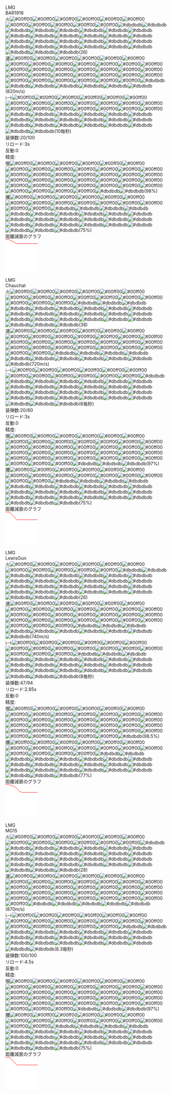   
LMG  
BAR1918  
火![#00ff00](http://placehold.jp/00ff00/00ff00/10x10.png)![#00ff00](http://placehold.jp/00ff00/00ff00/10x10.png)![#00ff00](http://placehold.jp/00ff00/00ff00/10x10.png)![#00ff00](http://placehold.jp/00ff00/00ff00/10x10.png)![#00ff00](http://placehold.jp/00ff00/00ff00/10x10.png)![#00ff00](http://placehold.jp/00ff00/00ff00/10x10.png)![#00ff00](http://placehold.jp/00ff00/00ff00/10x10.png)![#00ff00](http://placehold.jp/00ff00/00ff00/10x10.png)![#00ff00](http://placehold.jp/00ff00/00ff00/10x10.png)![#00ff00](http://placehold.jp/00ff00/00ff00/10x10.png)![#00ff00](http://placehold.jp/00ff00/00ff00/10x10.png)![#dbdbdb](http://placehold.jp/000000/0000000/10x10.png)![#dbdbdb](http://placehold.jp/000000/0000000/10x10.png)![#dbdbdb](http://placehold.jp/000000/0000000/10x10.png)![#dbdbdb](http://placehold.jp/000000/0000000/10x10.png)![#dbdbdb](http://placehold.jp/000000/0000000/10x10.png)![#dbdbdb](http://placehold.jp/000000/0000000/10x10.png)![#dbdbdb](http://placehold.jp/000000/0000000/10x10.png)![#dbdbdb](http://placehold.jp/000000/0000000/10x10.png)![#dbdbdb](http://placehold.jp/000000/0000000/10x10.png)![#dbdbdb](http://placehold.jp/000000/0000000/10x10.png)![#dbdbdb](http://placehold.jp/000000/0000000/10x10.png)![#dbdbdb](http://placehold.jp/000000/0000000/10x10.png)![#dbdbdb](http://placehold.jp/000000/0000000/10x10.png)![#dbdbdb](http://placehold.jp/000000/0000000/10x10.png)![#dbdbdb](http://placehold.jp/000000/0000000/10x10.png)![#dbdbdb](http://placehold.jp/000000/0000000/10x10.png)![#dbdbdb](http://placehold.jp/000000/0000000/10x10.png)![#dbdbdb](http://placehold.jp/000000/0000000/10x10.png)![#dbdbdb](http://placehold.jp/000000/0000000/10x10.png)![#dbdbdb](http://placehold.jp/000000/0000000/10x10.png)![#dbdbdb](http://placehold.jp/000000/0000000/10x10.png)![#dbdbdb](http://placehold.jp/000000/0000000/10x10.png)![#dbdbdb](http://placehold.jp/000000/0000000/10x10.png)![#dbdbdb](http://placehold.jp/000000/0000000/10x10.png)![#dbdbdb](http://placehold.jp/000000/0000000/10x10.png)![#dbdbdb](http://placehold.jp/000000/0000000/10x10.png)![#dbdbdb](http://placehold.jp/000000/0000000/10x10.png)![#dbdbdb](http://placehold.jp/000000/0000000/10x10.png)![#dbdbdb](http://placehold.jp/000000/0000000/10x10.png)(26)  
速![#00ff00](http://placehold.jp/00ff00/00ff00/10x10.png)![#00ff00](http://placehold.jp/00ff00/00ff00/10x10.png)![#00ff00](http://placehold.jp/00ff00/00ff00/10x10.png)![#00ff00](http://placehold.jp/00ff00/00ff00/10x10.png)![#00ff00](http://placehold.jp/00ff00/00ff00/10x10.png)![#00ff00](http://placehold.jp/00ff00/00ff00/10x10.png)![#00ff00](http://placehold.jp/00ff00/00ff00/10x10.png)![#00ff00](http://placehold.jp/00ff00/00ff00/10x10.png)![#00ff00](http://placehold.jp/00ff00/00ff00/10x10.png)![#00ff00](http://placehold.jp/00ff00/00ff00/10x10.png)![#00ff00](http://placehold.jp/00ff00/00ff00/10x10.png)![#00ff00](http://placehold.jp/00ff00/00ff00/10x10.png)![#00ff00](http://placehold.jp/00ff00/00ff00/10x10.png)![#00ff00](http://placehold.jp/00ff00/00ff00/10x10.png)![#00ff00](http://placehold.jp/00ff00/00ff00/10x10.png)![#00ff00](http://placehold.jp/00ff00/00ff00/10x10.png)![#00ff00](http://placehold.jp/00ff00/00ff00/10x10.png)![#00ff00](http://placehold.jp/00ff00/00ff00/10x10.png)![#00ff00](http://placehold.jp/00ff00/00ff00/10x10.png)![#00ff00](http://placehold.jp/00ff00/00ff00/10x10.png)![#00ff00](http://placehold.jp/00ff00/00ff00/10x10.png)![#00ff00](http://placehold.jp/00ff00/00ff00/10x10.png)![#00ff00](http://placehold.jp/00ff00/00ff00/10x10.png)![#00ff00](http://placehold.jp/00ff00/00ff00/10x10.png)![#00ff00](http://placehold.jp/00ff00/00ff00/10x10.png)![#00ff00](http://placehold.jp/00ff00/00ff00/10x10.png)![#00ff00](http://placehold.jp/00ff00/00ff00/10x10.png)![#00ff00](http://placehold.jp/00ff00/00ff00/10x10.png)![#00ff00](http://placehold.jp/00ff00/00ff00/10x10.png)![#00ff00](http://placehold.jp/00ff00/00ff00/10x10.png)![#00ff00](http://placehold.jp/00ff00/00ff00/10x10.png)![#00ff00](http://placehold.jp/00ff00/00ff00/10x10.png)![#00ff00](http://placehold.jp/00ff00/00ff00/10x10.png)![#dbdbdb](http://placehold.jp/000000/0000000/10x10.png)![#dbdbdb](http://placehold.jp/000000/0000000/10x10.png)![#dbdbdb](http://placehold.jp/000000/0000000/10x10.png)![#dbdbdb](http://placehold.jp/000000/0000000/10x10.png)![#dbdbdb](http://placehold.jp/000000/0000000/10x10.png)![#dbdbdb](http://placehold.jp/000000/0000000/10x10.png)![#dbdbdb](http://placehold.jp/000000/0000000/10x10.png)(820m/s)  
ﾚｰﾄ![#00ff00](http://placehold.jp/00ff00/00ff00/10x10.png)![#00ff00](http://placehold.jp/00ff00/00ff00/10x10.png)![#00ff00](http://placehold.jp/00ff00/00ff00/10x10.png)![#00ff00](http://placehold.jp/00ff00/00ff00/10x10.png)![#00ff00](http://placehold.jp/00ff00/00ff00/10x10.png)![#00ff00](http://placehold.jp/00ff00/00ff00/10x10.png)![#00ff00](http://placehold.jp/00ff00/00ff00/10x10.png)![#00ff00](http://placehold.jp/00ff00/00ff00/10x10.png)![#00ff00](http://placehold.jp/00ff00/00ff00/10x10.png)![#00ff00](http://placehold.jp/00ff00/00ff00/10x10.png)![#00ff00](http://placehold.jp/00ff00/00ff00/10x10.png)![#00ff00](http://placehold.jp/00ff00/00ff00/10x10.png)![#00ff00](http://placehold.jp/00ff00/00ff00/10x10.png)![#00ff00](http://placehold.jp/00ff00/00ff00/10x10.png)![#00ff00](http://placehold.jp/00ff00/00ff00/10x10.png)![#00ff00](http://placehold.jp/00ff00/00ff00/10x10.png)![#00ff00](http://placehold.jp/00ff00/00ff00/10x10.png)![#00ff00](http://placehold.jp/00ff00/00ff00/10x10.png)![#00ff00](http://placehold.jp/00ff00/00ff00/10x10.png)![#00ff00](http://placehold.jp/00ff00/00ff00/10x10.png)![#dbdbdb](http://placehold.jp/000000/0000000/10x10.png)![#dbdbdb](http://placehold.jp/000000/0000000/10x10.png)![#dbdbdb](http://placehold.jp/000000/0000000/10x10.png)![#dbdbdb](http://placehold.jp/000000/0000000/10x10.png)![#dbdbdb](http://placehold.jp/000000/0000000/10x10.png)![#dbdbdb](http://placehold.jp/000000/0000000/10x10.png)![#dbdbdb](http://placehold.jp/000000/0000000/10x10.png)![#dbdbdb](http://placehold.jp/000000/0000000/10x10.png)![#dbdbdb](http://placehold.jp/000000/0000000/10x10.png)![#dbdbdb](http://placehold.jp/000000/0000000/10x10.png)![#dbdbdb](http://placehold.jp/000000/0000000/10x10.png)![#dbdbdb](http://placehold.jp/000000/0000000/10x10.png)![#dbdbdb](http://placehold.jp/000000/0000000/10x10.png)![#dbdbdb](http://placehold.jp/000000/0000000/10x10.png)![#dbdbdb](http://placehold.jp/000000/0000000/10x10.png)![#dbdbdb](http://placehold.jp/000000/0000000/10x10.png)![#dbdbdb](http://placehold.jp/000000/0000000/10x10.png)![#dbdbdb](http://placehold.jp/000000/0000000/10x10.png)![#dbdbdb](http://placehold.jp/000000/0000000/10x10.png)![#dbdbdb](http://placehold.jp/000000/0000000/10x10.png)(10毎秒)  
装弾数:20/100  
リロード:3s  
反動:0  
精度:  
覗![#00ff00](http://placehold.jp/00ff00/00ff00/10x10.png)![#00ff00](http://placehold.jp/00ff00/00ff00/10x10.png)![#00ff00](http://placehold.jp/00ff00/00ff00/10x10.png)![#00ff00](http://placehold.jp/00ff00/00ff00/10x10.png)![#00ff00](http://placehold.jp/00ff00/00ff00/10x10.png)![#00ff00](http://placehold.jp/00ff00/00ff00/10x10.png)![#00ff00](http://placehold.jp/00ff00/00ff00/10x10.png)![#00ff00](http://placehold.jp/00ff00/00ff00/10x10.png)![#00ff00](http://placehold.jp/00ff00/00ff00/10x10.png)![#00ff00](http://placehold.jp/00ff00/00ff00/10x10.png)![#00ff00](http://placehold.jp/00ff00/00ff00/10x10.png)![#00ff00](http://placehold.jp/00ff00/00ff00/10x10.png)![#00ff00](http://placehold.jp/00ff00/00ff00/10x10.png)![#00ff00](http://placehold.jp/00ff00/00ff00/10x10.png)![#00ff00](http://placehold.jp/00ff00/00ff00/10x10.png)![#00ff00](http://placehold.jp/00ff00/00ff00/10x10.png)![#00ff00](http://placehold.jp/00ff00/00ff00/10x10.png)![#00ff00](http://placehold.jp/00ff00/00ff00/10x10.png)![#00ff00](http://placehold.jp/00ff00/00ff00/10x10.png)![#00ff00](http://placehold.jp/00ff00/00ff00/10x10.png)![#00ff00](http://placehold.jp/00ff00/00ff00/10x10.png)![#00ff00](http://placehold.jp/00ff00/00ff00/10x10.png)![#00ff00](http://placehold.jp/00ff00/00ff00/10x10.png)![#00ff00](http://placehold.jp/00ff00/00ff00/10x10.png)![#00ff00](http://placehold.jp/00ff00/00ff00/10x10.png)![#00ff00](http://placehold.jp/00ff00/00ff00/10x10.png)![#00ff00](http://placehold.jp/00ff00/00ff00/10x10.png)![#00ff00](http://placehold.jp/00ff00/00ff00/10x10.png)![#00ff00](http://placehold.jp/00ff00/00ff00/10x10.png)![#00ff00](http://placehold.jp/00ff00/00ff00/10x10.png)![#00ff00](http://placehold.jp/00ff00/00ff00/10x10.png)![#00ff00](http://placehold.jp/00ff00/00ff00/10x10.png)![#00ff00](http://placehold.jp/00ff00/00ff00/10x10.png)![#00ff00](http://placehold.jp/00ff00/00ff00/10x10.png)![#00ff00](http://placehold.jp/00ff00/00ff00/10x10.png)![#00ff00](http://placehold.jp/00ff00/00ff00/10x10.png)![#00ff00](http://placehold.jp/00ff00/00ff00/10x10.png)![#00ff00](http://placehold.jp/00ff00/00ff00/10x10.png)![#dbdbdb](http://placehold.jp/000000/0000000/10x10.png)![#dbdbdb](http://placehold.jp/000000/0000000/10x10.png)(98%)  
腰![#00ff00](http://placehold.jp/00ff00/00ff00/10x10.png)![#00ff00](http://placehold.jp/00ff00/00ff00/10x10.png)![#00ff00](http://placehold.jp/00ff00/00ff00/10x10.png)![#00ff00](http://placehold.jp/00ff00/00ff00/10x10.png)![#00ff00](http://placehold.jp/00ff00/00ff00/10x10.png)![#00ff00](http://placehold.jp/00ff00/00ff00/10x10.png)![#00ff00](http://placehold.jp/00ff00/00ff00/10x10.png)![#00ff00](http://placehold.jp/00ff00/00ff00/10x10.png)![#00ff00](http://placehold.jp/00ff00/00ff00/10x10.png)![#00ff00](http://placehold.jp/00ff00/00ff00/10x10.png)![#00ff00](http://placehold.jp/00ff00/00ff00/10x10.png)![#00ff00](http://placehold.jp/00ff00/00ff00/10x10.png)![#00ff00](http://placehold.jp/00ff00/00ff00/10x10.png)![#00ff00](http://placehold.jp/00ff00/00ff00/10x10.png)![#00ff00](http://placehold.jp/00ff00/00ff00/10x10.png)![#dbdbdb](http://placehold.jp/000000/0000000/10x10.png)![#dbdbdb](http://placehold.jp/000000/0000000/10x10.png)![#dbdbdb](http://placehold.jp/000000/0000000/10x10.png)![#dbdbdb](http://placehold.jp/000000/0000000/10x10.png)![#dbdbdb](http://placehold.jp/000000/0000000/10x10.png)![#dbdbdb](http://placehold.jp/000000/0000000/10x10.png)![#dbdbdb](http://placehold.jp/000000/0000000/10x10.png)![#dbdbdb](http://placehold.jp/000000/0000000/10x10.png)![#dbdbdb](http://placehold.jp/000000/0000000/10x10.png)![#dbdbdb](http://placehold.jp/000000/0000000/10x10.png)![#dbdbdb](http://placehold.jp/000000/0000000/10x10.png)![#dbdbdb](http://placehold.jp/000000/0000000/10x10.png)![#dbdbdb](http://placehold.jp/000000/0000000/10x10.png)![#dbdbdb](http://placehold.jp/000000/0000000/10x10.png)![#dbdbdb](http://placehold.jp/000000/0000000/10x10.png)![#dbdbdb](http://placehold.jp/000000/0000000/10x10.png)![#dbdbdb](http://placehold.jp/000000/0000000/10x10.png)![#dbdbdb](http://placehold.jp/000000/0000000/10x10.png)![#dbdbdb](http://placehold.jp/000000/0000000/10x10.png)![#dbdbdb](http://placehold.jp/000000/0000000/10x10.png)![#dbdbdb](http://placehold.jp/000000/0000000/10x10.png)![#dbdbdb](http://placehold.jp/000000/0000000/10x10.png)![#dbdbdb](http://placehold.jp/000000/0000000/10x10.png)![#dbdbdb](http://placehold.jp/000000/0000000/10x10.png)![#dbdbdb](http://placehold.jp/000000/0000000/10x10.png)(75%)  
距離減衰のグラフ  
![BAR1918](https://raw.githubusercontent.com/MineDeepRock/MineDeepRock.github.io/master/data/BAR1918.png)
  
LMG  
Chauchat  
火![#00ff00](http://placehold.jp/00ff00/00ff00/10x10.png)![#00ff00](http://placehold.jp/00ff00/00ff00/10x10.png)![#00ff00](http://placehold.jp/00ff00/00ff00/10x10.png)![#00ff00](http://placehold.jp/00ff00/00ff00/10x10.png)![#00ff00](http://placehold.jp/00ff00/00ff00/10x10.png)![#00ff00](http://placehold.jp/00ff00/00ff00/10x10.png)![#00ff00](http://placehold.jp/00ff00/00ff00/10x10.png)![#00ff00](http://placehold.jp/00ff00/00ff00/10x10.png)![#00ff00](http://placehold.jp/00ff00/00ff00/10x10.png)![#00ff00](http://placehold.jp/00ff00/00ff00/10x10.png)![#00ff00](http://placehold.jp/00ff00/00ff00/10x10.png)![#00ff00](http://placehold.jp/00ff00/00ff00/10x10.png)![#00ff00](http://placehold.jp/00ff00/00ff00/10x10.png)![#00ff00](http://placehold.jp/00ff00/00ff00/10x10.png)![#00ff00](http://placehold.jp/00ff00/00ff00/10x10.png)![#00ff00](http://placehold.jp/00ff00/00ff00/10x10.png)![#dbdbdb](http://placehold.jp/000000/0000000/10x10.png)![#dbdbdb](http://placehold.jp/000000/0000000/10x10.png)![#dbdbdb](http://placehold.jp/000000/0000000/10x10.png)![#dbdbdb](http://placehold.jp/000000/0000000/10x10.png)![#dbdbdb](http://placehold.jp/000000/0000000/10x10.png)![#dbdbdb](http://placehold.jp/000000/0000000/10x10.png)![#dbdbdb](http://placehold.jp/000000/0000000/10x10.png)![#dbdbdb](http://placehold.jp/000000/0000000/10x10.png)![#dbdbdb](http://placehold.jp/000000/0000000/10x10.png)![#dbdbdb](http://placehold.jp/000000/0000000/10x10.png)![#dbdbdb](http://placehold.jp/000000/0000000/10x10.png)![#dbdbdb](http://placehold.jp/000000/0000000/10x10.png)![#dbdbdb](http://placehold.jp/000000/0000000/10x10.png)![#dbdbdb](http://placehold.jp/000000/0000000/10x10.png)![#dbdbdb](http://placehold.jp/000000/0000000/10x10.png)![#dbdbdb](http://placehold.jp/000000/0000000/10x10.png)![#dbdbdb](http://placehold.jp/000000/0000000/10x10.png)![#dbdbdb](http://placehold.jp/000000/0000000/10x10.png)![#dbdbdb](http://placehold.jp/000000/0000000/10x10.png)![#dbdbdb](http://placehold.jp/000000/0000000/10x10.png)![#dbdbdb](http://placehold.jp/000000/0000000/10x10.png)![#dbdbdb](http://placehold.jp/000000/0000000/10x10.png)![#dbdbdb](http://placehold.jp/000000/0000000/10x10.png)![#dbdbdb](http://placehold.jp/000000/0000000/10x10.png)(38)  
速![#00ff00](http://placehold.jp/00ff00/00ff00/10x10.png)![#00ff00](http://placehold.jp/00ff00/00ff00/10x10.png)![#00ff00](http://placehold.jp/00ff00/00ff00/10x10.png)![#00ff00](http://placehold.jp/00ff00/00ff00/10x10.png)![#00ff00](http://placehold.jp/00ff00/00ff00/10x10.png)![#00ff00](http://placehold.jp/00ff00/00ff00/10x10.png)![#00ff00](http://placehold.jp/00ff00/00ff00/10x10.png)![#00ff00](http://placehold.jp/00ff00/00ff00/10x10.png)![#00ff00](http://placehold.jp/00ff00/00ff00/10x10.png)![#00ff00](http://placehold.jp/00ff00/00ff00/10x10.png)![#00ff00](http://placehold.jp/00ff00/00ff00/10x10.png)![#00ff00](http://placehold.jp/00ff00/00ff00/10x10.png)![#00ff00](http://placehold.jp/00ff00/00ff00/10x10.png)![#00ff00](http://placehold.jp/00ff00/00ff00/10x10.png)![#00ff00](http://placehold.jp/00ff00/00ff00/10x10.png)![#00ff00](http://placehold.jp/00ff00/00ff00/10x10.png)![#00ff00](http://placehold.jp/00ff00/00ff00/10x10.png)![#00ff00](http://placehold.jp/00ff00/00ff00/10x10.png)![#00ff00](http://placehold.jp/00ff00/00ff00/10x10.png)![#00ff00](http://placehold.jp/00ff00/00ff00/10x10.png)![#00ff00](http://placehold.jp/00ff00/00ff00/10x10.png)![#00ff00](http://placehold.jp/00ff00/00ff00/10x10.png)![#00ff00](http://placehold.jp/00ff00/00ff00/10x10.png)![#00ff00](http://placehold.jp/00ff00/00ff00/10x10.png)![#00ff00](http://placehold.jp/00ff00/00ff00/10x10.png)![#00ff00](http://placehold.jp/00ff00/00ff00/10x10.png)![#00ff00](http://placehold.jp/00ff00/00ff00/10x10.png)![#00ff00](http://placehold.jp/00ff00/00ff00/10x10.png)![#00ff00](http://placehold.jp/00ff00/00ff00/10x10.png)![#dbdbdb](http://placehold.jp/000000/0000000/10x10.png)![#dbdbdb](http://placehold.jp/000000/0000000/10x10.png)![#dbdbdb](http://placehold.jp/000000/0000000/10x10.png)![#dbdbdb](http://placehold.jp/000000/0000000/10x10.png)![#dbdbdb](http://placehold.jp/000000/0000000/10x10.png)![#dbdbdb](http://placehold.jp/000000/0000000/10x10.png)![#dbdbdb](http://placehold.jp/000000/0000000/10x10.png)![#dbdbdb](http://placehold.jp/000000/0000000/10x10.png)![#dbdbdb](http://placehold.jp/000000/0000000/10x10.png)![#dbdbdb](http://placehold.jp/000000/0000000/10x10.png)![#dbdbdb](http://placehold.jp/000000/0000000/10x10.png)(720m/s)  
ﾚｰﾄ![#00ff00](http://placehold.jp/00ff00/00ff00/10x10.png)![#00ff00](http://placehold.jp/00ff00/00ff00/10x10.png)![#00ff00](http://placehold.jp/00ff00/00ff00/10x10.png)![#00ff00](http://placehold.jp/00ff00/00ff00/10x10.png)![#00ff00](http://placehold.jp/00ff00/00ff00/10x10.png)![#00ff00](http://placehold.jp/00ff00/00ff00/10x10.png)![#00ff00](http://placehold.jp/00ff00/00ff00/10x10.png)![#00ff00](http://placehold.jp/00ff00/00ff00/10x10.png)![#00ff00](http://placehold.jp/00ff00/00ff00/10x10.png)![#00ff00](http://placehold.jp/00ff00/00ff00/10x10.png)![#00ff00](http://placehold.jp/00ff00/00ff00/10x10.png)![#00ff00](http://placehold.jp/00ff00/00ff00/10x10.png)![#dbdbdb](http://placehold.jp/000000/0000000/10x10.png)![#dbdbdb](http://placehold.jp/000000/0000000/10x10.png)![#dbdbdb](http://placehold.jp/000000/0000000/10x10.png)![#dbdbdb](http://placehold.jp/000000/0000000/10x10.png)![#dbdbdb](http://placehold.jp/000000/0000000/10x10.png)![#dbdbdb](http://placehold.jp/000000/0000000/10x10.png)![#dbdbdb](http://placehold.jp/000000/0000000/10x10.png)![#dbdbdb](http://placehold.jp/000000/0000000/10x10.png)![#dbdbdb](http://placehold.jp/000000/0000000/10x10.png)![#dbdbdb](http://placehold.jp/000000/0000000/10x10.png)![#dbdbdb](http://placehold.jp/000000/0000000/10x10.png)![#dbdbdb](http://placehold.jp/000000/0000000/10x10.png)![#dbdbdb](http://placehold.jp/000000/0000000/10x10.png)![#dbdbdb](http://placehold.jp/000000/0000000/10x10.png)![#dbdbdb](http://placehold.jp/000000/0000000/10x10.png)![#dbdbdb](http://placehold.jp/000000/0000000/10x10.png)![#dbdbdb](http://placehold.jp/000000/0000000/10x10.png)![#dbdbdb](http://placehold.jp/000000/0000000/10x10.png)![#dbdbdb](http://placehold.jp/000000/0000000/10x10.png)![#dbdbdb](http://placehold.jp/000000/0000000/10x10.png)![#dbdbdb](http://placehold.jp/000000/0000000/10x10.png)![#dbdbdb](http://placehold.jp/000000/0000000/10x10.png)![#dbdbdb](http://placehold.jp/000000/0000000/10x10.png)![#dbdbdb](http://placehold.jp/000000/0000000/10x10.png)![#dbdbdb](http://placehold.jp/000000/0000000/10x10.png)![#dbdbdb](http://placehold.jp/000000/0000000/10x10.png)![#dbdbdb](http://placehold.jp/000000/0000000/10x10.png)![#dbdbdb](http://placehold.jp/000000/0000000/10x10.png)(6毎秒)  
装弾数:20/80  
リロード:3s  
反動:0  
精度:  
覗![#00ff00](http://placehold.jp/00ff00/00ff00/10x10.png)![#00ff00](http://placehold.jp/00ff00/00ff00/10x10.png)![#00ff00](http://placehold.jp/00ff00/00ff00/10x10.png)![#00ff00](http://placehold.jp/00ff00/00ff00/10x10.png)![#00ff00](http://placehold.jp/00ff00/00ff00/10x10.png)![#00ff00](http://placehold.jp/00ff00/00ff00/10x10.png)![#00ff00](http://placehold.jp/00ff00/00ff00/10x10.png)![#00ff00](http://placehold.jp/00ff00/00ff00/10x10.png)![#00ff00](http://placehold.jp/00ff00/00ff00/10x10.png)![#00ff00](http://placehold.jp/00ff00/00ff00/10x10.png)![#00ff00](http://placehold.jp/00ff00/00ff00/10x10.png)![#00ff00](http://placehold.jp/00ff00/00ff00/10x10.png)![#00ff00](http://placehold.jp/00ff00/00ff00/10x10.png)![#00ff00](http://placehold.jp/00ff00/00ff00/10x10.png)![#00ff00](http://placehold.jp/00ff00/00ff00/10x10.png)![#00ff00](http://placehold.jp/00ff00/00ff00/10x10.png)![#00ff00](http://placehold.jp/00ff00/00ff00/10x10.png)![#00ff00](http://placehold.jp/00ff00/00ff00/10x10.png)![#00ff00](http://placehold.jp/00ff00/00ff00/10x10.png)![#00ff00](http://placehold.jp/00ff00/00ff00/10x10.png)![#00ff00](http://placehold.jp/00ff00/00ff00/10x10.png)![#00ff00](http://placehold.jp/00ff00/00ff00/10x10.png)![#00ff00](http://placehold.jp/00ff00/00ff00/10x10.png)![#00ff00](http://placehold.jp/00ff00/00ff00/10x10.png)![#00ff00](http://placehold.jp/00ff00/00ff00/10x10.png)![#00ff00](http://placehold.jp/00ff00/00ff00/10x10.png)![#00ff00](http://placehold.jp/00ff00/00ff00/10x10.png)![#00ff00](http://placehold.jp/00ff00/00ff00/10x10.png)![#00ff00](http://placehold.jp/00ff00/00ff00/10x10.png)![#00ff00](http://placehold.jp/00ff00/00ff00/10x10.png)![#00ff00](http://placehold.jp/00ff00/00ff00/10x10.png)![#00ff00](http://placehold.jp/00ff00/00ff00/10x10.png)![#00ff00](http://placehold.jp/00ff00/00ff00/10x10.png)![#00ff00](http://placehold.jp/00ff00/00ff00/10x10.png)![#00ff00](http://placehold.jp/00ff00/00ff00/10x10.png)![#00ff00](http://placehold.jp/00ff00/00ff00/10x10.png)![#00ff00](http://placehold.jp/00ff00/00ff00/10x10.png)![#dbdbdb](http://placehold.jp/000000/0000000/10x10.png)![#dbdbdb](http://placehold.jp/000000/0000000/10x10.png)![#dbdbdb](http://placehold.jp/000000/0000000/10x10.png)(97%)  
腰![#00ff00](http://placehold.jp/00ff00/00ff00/10x10.png)![#00ff00](http://placehold.jp/00ff00/00ff00/10x10.png)![#00ff00](http://placehold.jp/00ff00/00ff00/10x10.png)![#00ff00](http://placehold.jp/00ff00/00ff00/10x10.png)![#00ff00](http://placehold.jp/00ff00/00ff00/10x10.png)![#00ff00](http://placehold.jp/00ff00/00ff00/10x10.png)![#00ff00](http://placehold.jp/00ff00/00ff00/10x10.png)![#00ff00](http://placehold.jp/00ff00/00ff00/10x10.png)![#00ff00](http://placehold.jp/00ff00/00ff00/10x10.png)![#00ff00](http://placehold.jp/00ff00/00ff00/10x10.png)![#00ff00](http://placehold.jp/00ff00/00ff00/10x10.png)![#00ff00](http://placehold.jp/00ff00/00ff00/10x10.png)![#00ff00](http://placehold.jp/00ff00/00ff00/10x10.png)![#00ff00](http://placehold.jp/00ff00/00ff00/10x10.png)![#00ff00](http://placehold.jp/00ff00/00ff00/10x10.png)![#dbdbdb](http://placehold.jp/000000/0000000/10x10.png)![#dbdbdb](http://placehold.jp/000000/0000000/10x10.png)![#dbdbdb](http://placehold.jp/000000/0000000/10x10.png)![#dbdbdb](http://placehold.jp/000000/0000000/10x10.png)![#dbdbdb](http://placehold.jp/000000/0000000/10x10.png)![#dbdbdb](http://placehold.jp/000000/0000000/10x10.png)![#dbdbdb](http://placehold.jp/000000/0000000/10x10.png)![#dbdbdb](http://placehold.jp/000000/0000000/10x10.png)![#dbdbdb](http://placehold.jp/000000/0000000/10x10.png)![#dbdbdb](http://placehold.jp/000000/0000000/10x10.png)![#dbdbdb](http://placehold.jp/000000/0000000/10x10.png)![#dbdbdb](http://placehold.jp/000000/0000000/10x10.png)![#dbdbdb](http://placehold.jp/000000/0000000/10x10.png)![#dbdbdb](http://placehold.jp/000000/0000000/10x10.png)![#dbdbdb](http://placehold.jp/000000/0000000/10x10.png)![#dbdbdb](http://placehold.jp/000000/0000000/10x10.png)![#dbdbdb](http://placehold.jp/000000/0000000/10x10.png)![#dbdbdb](http://placehold.jp/000000/0000000/10x10.png)![#dbdbdb](http://placehold.jp/000000/0000000/10x10.png)![#dbdbdb](http://placehold.jp/000000/0000000/10x10.png)![#dbdbdb](http://placehold.jp/000000/0000000/10x10.png)![#dbdbdb](http://placehold.jp/000000/0000000/10x10.png)![#dbdbdb](http://placehold.jp/000000/0000000/10x10.png)![#dbdbdb](http://placehold.jp/000000/0000000/10x10.png)![#dbdbdb](http://placehold.jp/000000/0000000/10x10.png)(75%)  
距離減衰のグラフ  
![Chauchat](https://raw.githubusercontent.com/MineDeepRock/MineDeepRock.github.io/master/data/Chauchat.png)
  
LMG  
LewisGun  
火![#00ff00](http://placehold.jp/00ff00/00ff00/10x10.png)![#00ff00](http://placehold.jp/00ff00/00ff00/10x10.png)![#00ff00](http://placehold.jp/00ff00/00ff00/10x10.png)![#00ff00](http://placehold.jp/00ff00/00ff00/10x10.png)![#00ff00](http://placehold.jp/00ff00/00ff00/10x10.png)![#00ff00](http://placehold.jp/00ff00/00ff00/10x10.png)![#00ff00](http://placehold.jp/00ff00/00ff00/10x10.png)![#00ff00](http://placehold.jp/00ff00/00ff00/10x10.png)![#00ff00](http://placehold.jp/00ff00/00ff00/10x10.png)![#00ff00](http://placehold.jp/00ff00/00ff00/10x10.png)![#00ff00](http://placehold.jp/00ff00/00ff00/10x10.png)![#dbdbdb](http://placehold.jp/000000/0000000/10x10.png)![#dbdbdb](http://placehold.jp/000000/0000000/10x10.png)![#dbdbdb](http://placehold.jp/000000/0000000/10x10.png)![#dbdbdb](http://placehold.jp/000000/0000000/10x10.png)![#dbdbdb](http://placehold.jp/000000/0000000/10x10.png)![#dbdbdb](http://placehold.jp/000000/0000000/10x10.png)![#dbdbdb](http://placehold.jp/000000/0000000/10x10.png)![#dbdbdb](http://placehold.jp/000000/0000000/10x10.png)![#dbdbdb](http://placehold.jp/000000/0000000/10x10.png)![#dbdbdb](http://placehold.jp/000000/0000000/10x10.png)![#dbdbdb](http://placehold.jp/000000/0000000/10x10.png)![#dbdbdb](http://placehold.jp/000000/0000000/10x10.png)![#dbdbdb](http://placehold.jp/000000/0000000/10x10.png)![#dbdbdb](http://placehold.jp/000000/0000000/10x10.png)![#dbdbdb](http://placehold.jp/000000/0000000/10x10.png)![#dbdbdb](http://placehold.jp/000000/0000000/10x10.png)![#dbdbdb](http://placehold.jp/000000/0000000/10x10.png)![#dbdbdb](http://placehold.jp/000000/0000000/10x10.png)![#dbdbdb](http://placehold.jp/000000/0000000/10x10.png)![#dbdbdb](http://placehold.jp/000000/0000000/10x10.png)![#dbdbdb](http://placehold.jp/000000/0000000/10x10.png)![#dbdbdb](http://placehold.jp/000000/0000000/10x10.png)![#dbdbdb](http://placehold.jp/000000/0000000/10x10.png)![#dbdbdb](http://placehold.jp/000000/0000000/10x10.png)![#dbdbdb](http://placehold.jp/000000/0000000/10x10.png)![#dbdbdb](http://placehold.jp/000000/0000000/10x10.png)![#dbdbdb](http://placehold.jp/000000/0000000/10x10.png)![#dbdbdb](http://placehold.jp/000000/0000000/10x10.png)![#dbdbdb](http://placehold.jp/000000/0000000/10x10.png)(26)  
速![#00ff00](http://placehold.jp/00ff00/00ff00/10x10.png)![#00ff00](http://placehold.jp/00ff00/00ff00/10x10.png)![#00ff00](http://placehold.jp/00ff00/00ff00/10x10.png)![#00ff00](http://placehold.jp/00ff00/00ff00/10x10.png)![#00ff00](http://placehold.jp/00ff00/00ff00/10x10.png)![#00ff00](http://placehold.jp/00ff00/00ff00/10x10.png)![#00ff00](http://placehold.jp/00ff00/00ff00/10x10.png)![#00ff00](http://placehold.jp/00ff00/00ff00/10x10.png)![#00ff00](http://placehold.jp/00ff00/00ff00/10x10.png)![#00ff00](http://placehold.jp/00ff00/00ff00/10x10.png)![#00ff00](http://placehold.jp/00ff00/00ff00/10x10.png)![#00ff00](http://placehold.jp/00ff00/00ff00/10x10.png)![#00ff00](http://placehold.jp/00ff00/00ff00/10x10.png)![#00ff00](http://placehold.jp/00ff00/00ff00/10x10.png)![#00ff00](http://placehold.jp/00ff00/00ff00/10x10.png)![#00ff00](http://placehold.jp/00ff00/00ff00/10x10.png)![#00ff00](http://placehold.jp/00ff00/00ff00/10x10.png)![#00ff00](http://placehold.jp/00ff00/00ff00/10x10.png)![#00ff00](http://placehold.jp/00ff00/00ff00/10x10.png)![#00ff00](http://placehold.jp/00ff00/00ff00/10x10.png)![#00ff00](http://placehold.jp/00ff00/00ff00/10x10.png)![#00ff00](http://placehold.jp/00ff00/00ff00/10x10.png)![#00ff00](http://placehold.jp/00ff00/00ff00/10x10.png)![#00ff00](http://placehold.jp/00ff00/00ff00/10x10.png)![#00ff00](http://placehold.jp/00ff00/00ff00/10x10.png)![#00ff00](http://placehold.jp/00ff00/00ff00/10x10.png)![#00ff00](http://placehold.jp/00ff00/00ff00/10x10.png)![#00ff00](http://placehold.jp/00ff00/00ff00/10x10.png)![#00ff00](http://placehold.jp/00ff00/00ff00/10x10.png)![#00ff00](http://placehold.jp/00ff00/00ff00/10x10.png)![#dbdbdb](http://placehold.jp/000000/0000000/10x10.png)![#dbdbdb](http://placehold.jp/000000/0000000/10x10.png)![#dbdbdb](http://placehold.jp/000000/0000000/10x10.png)![#dbdbdb](http://placehold.jp/000000/0000000/10x10.png)![#dbdbdb](http://placehold.jp/000000/0000000/10x10.png)![#dbdbdb](http://placehold.jp/000000/0000000/10x10.png)![#dbdbdb](http://placehold.jp/000000/0000000/10x10.png)![#dbdbdb](http://placehold.jp/000000/0000000/10x10.png)![#dbdbdb](http://placehold.jp/000000/0000000/10x10.png)![#dbdbdb](http://placehold.jp/000000/0000000/10x10.png)(740m/s)  
ﾚｰﾄ![#00ff00](http://placehold.jp/00ff00/00ff00/10x10.png)![#00ff00](http://placehold.jp/00ff00/00ff00/10x10.png)![#00ff00](http://placehold.jp/00ff00/00ff00/10x10.png)![#00ff00](http://placehold.jp/00ff00/00ff00/10x10.png)![#00ff00](http://placehold.jp/00ff00/00ff00/10x10.png)![#00ff00](http://placehold.jp/00ff00/00ff00/10x10.png)![#00ff00](http://placehold.jp/00ff00/00ff00/10x10.png)![#00ff00](http://placehold.jp/00ff00/00ff00/10x10.png)![#00ff00](http://placehold.jp/00ff00/00ff00/10x10.png)![#00ff00](http://placehold.jp/00ff00/00ff00/10x10.png)![#00ff00](http://placehold.jp/00ff00/00ff00/10x10.png)![#00ff00](http://placehold.jp/00ff00/00ff00/10x10.png)![#00ff00](http://placehold.jp/00ff00/00ff00/10x10.png)![#00ff00](http://placehold.jp/00ff00/00ff00/10x10.png)![#00ff00](http://placehold.jp/00ff00/00ff00/10x10.png)![#00ff00](http://placehold.jp/00ff00/00ff00/10x10.png)![#dbdbdb](http://placehold.jp/000000/0000000/10x10.png)![#dbdbdb](http://placehold.jp/000000/0000000/10x10.png)![#dbdbdb](http://placehold.jp/000000/0000000/10x10.png)![#dbdbdb](http://placehold.jp/000000/0000000/10x10.png)![#dbdbdb](http://placehold.jp/000000/0000000/10x10.png)![#dbdbdb](http://placehold.jp/000000/0000000/10x10.png)![#dbdbdb](http://placehold.jp/000000/0000000/10x10.png)![#dbdbdb](http://placehold.jp/000000/0000000/10x10.png)![#dbdbdb](http://placehold.jp/000000/0000000/10x10.png)![#dbdbdb](http://placehold.jp/000000/0000000/10x10.png)![#dbdbdb](http://placehold.jp/000000/0000000/10x10.png)![#dbdbdb](http://placehold.jp/000000/0000000/10x10.png)![#dbdbdb](http://placehold.jp/000000/0000000/10x10.png)![#dbdbdb](http://placehold.jp/000000/0000000/10x10.png)![#dbdbdb](http://placehold.jp/000000/0000000/10x10.png)![#dbdbdb](http://placehold.jp/000000/0000000/10x10.png)![#dbdbdb](http://placehold.jp/000000/0000000/10x10.png)![#dbdbdb](http://placehold.jp/000000/0000000/10x10.png)![#dbdbdb](http://placehold.jp/000000/0000000/10x10.png)![#dbdbdb](http://placehold.jp/000000/0000000/10x10.png)![#dbdbdb](http://placehold.jp/000000/0000000/10x10.png)![#dbdbdb](http://placehold.jp/000000/0000000/10x10.png)![#dbdbdb](http://placehold.jp/000000/0000000/10x10.png)![#dbdbdb](http://placehold.jp/000000/0000000/10x10.png)(8毎秒)  
装弾数:47/94  
リロード:2.85s  
反動:0  
精度:  
覗![#00ff00](http://placehold.jp/00ff00/00ff00/10x10.png)![#00ff00](http://placehold.jp/00ff00/00ff00/10x10.png)![#00ff00](http://placehold.jp/00ff00/00ff00/10x10.png)![#00ff00](http://placehold.jp/00ff00/00ff00/10x10.png)![#00ff00](http://placehold.jp/00ff00/00ff00/10x10.png)![#00ff00](http://placehold.jp/00ff00/00ff00/10x10.png)![#00ff00](http://placehold.jp/00ff00/00ff00/10x10.png)![#00ff00](http://placehold.jp/00ff00/00ff00/10x10.png)![#00ff00](http://placehold.jp/00ff00/00ff00/10x10.png)![#00ff00](http://placehold.jp/00ff00/00ff00/10x10.png)![#00ff00](http://placehold.jp/00ff00/00ff00/10x10.png)![#00ff00](http://placehold.jp/00ff00/00ff00/10x10.png)![#00ff00](http://placehold.jp/00ff00/00ff00/10x10.png)![#00ff00](http://placehold.jp/00ff00/00ff00/10x10.png)![#00ff00](http://placehold.jp/00ff00/00ff00/10x10.png)![#00ff00](http://placehold.jp/00ff00/00ff00/10x10.png)![#00ff00](http://placehold.jp/00ff00/00ff00/10x10.png)![#00ff00](http://placehold.jp/00ff00/00ff00/10x10.png)![#00ff00](http://placehold.jp/00ff00/00ff00/10x10.png)![#00ff00](http://placehold.jp/00ff00/00ff00/10x10.png)![#00ff00](http://placehold.jp/00ff00/00ff00/10x10.png)![#00ff00](http://placehold.jp/00ff00/00ff00/10x10.png)![#00ff00](http://placehold.jp/00ff00/00ff00/10x10.png)![#00ff00](http://placehold.jp/00ff00/00ff00/10x10.png)![#00ff00](http://placehold.jp/00ff00/00ff00/10x10.png)![#00ff00](http://placehold.jp/00ff00/00ff00/10x10.png)![#00ff00](http://placehold.jp/00ff00/00ff00/10x10.png)![#00ff00](http://placehold.jp/00ff00/00ff00/10x10.png)![#00ff00](http://placehold.jp/00ff00/00ff00/10x10.png)![#00ff00](http://placehold.jp/00ff00/00ff00/10x10.png)![#00ff00](http://placehold.jp/00ff00/00ff00/10x10.png)![#00ff00](http://placehold.jp/00ff00/00ff00/10x10.png)![#00ff00](http://placehold.jp/00ff00/00ff00/10x10.png)![#00ff00](http://placehold.jp/00ff00/00ff00/10x10.png)![#00ff00](http://placehold.jp/00ff00/00ff00/10x10.png)![#00ff00](http://placehold.jp/00ff00/00ff00/10x10.png)![#00ff00](http://placehold.jp/00ff00/00ff00/10x10.png)![#00ff00](http://placehold.jp/00ff00/00ff00/10x10.png)![#00ff00](http://placehold.jp/00ff00/00ff00/10x10.png)![#dbdbdb](http://placehold.jp/000000/0000000/10x10.png)(98.5%)  
腰![#00ff00](http://placehold.jp/00ff00/00ff00/10x10.png)![#00ff00](http://placehold.jp/00ff00/00ff00/10x10.png)![#00ff00](http://placehold.jp/00ff00/00ff00/10x10.png)![#00ff00](http://placehold.jp/00ff00/00ff00/10x10.png)![#00ff00](http://placehold.jp/00ff00/00ff00/10x10.png)![#00ff00](http://placehold.jp/00ff00/00ff00/10x10.png)![#00ff00](http://placehold.jp/00ff00/00ff00/10x10.png)![#00ff00](http://placehold.jp/00ff00/00ff00/10x10.png)![#00ff00](http://placehold.jp/00ff00/00ff00/10x10.png)![#00ff00](http://placehold.jp/00ff00/00ff00/10x10.png)![#00ff00](http://placehold.jp/00ff00/00ff00/10x10.png)![#00ff00](http://placehold.jp/00ff00/00ff00/10x10.png)![#00ff00](http://placehold.jp/00ff00/00ff00/10x10.png)![#00ff00](http://placehold.jp/00ff00/00ff00/10x10.png)![#00ff00](http://placehold.jp/00ff00/00ff00/10x10.png)![#00ff00](http://placehold.jp/00ff00/00ff00/10x10.png)![#00ff00](http://placehold.jp/00ff00/00ff00/10x10.png)![#dbdbdb](http://placehold.jp/000000/0000000/10x10.png)![#dbdbdb](http://placehold.jp/000000/0000000/10x10.png)![#dbdbdb](http://placehold.jp/000000/0000000/10x10.png)![#dbdbdb](http://placehold.jp/000000/0000000/10x10.png)![#dbdbdb](http://placehold.jp/000000/0000000/10x10.png)![#dbdbdb](http://placehold.jp/000000/0000000/10x10.png)![#dbdbdb](http://placehold.jp/000000/0000000/10x10.png)![#dbdbdb](http://placehold.jp/000000/0000000/10x10.png)![#dbdbdb](http://placehold.jp/000000/0000000/10x10.png)![#dbdbdb](http://placehold.jp/000000/0000000/10x10.png)![#dbdbdb](http://placehold.jp/000000/0000000/10x10.png)![#dbdbdb](http://placehold.jp/000000/0000000/10x10.png)![#dbdbdb](http://placehold.jp/000000/0000000/10x10.png)![#dbdbdb](http://placehold.jp/000000/0000000/10x10.png)![#dbdbdb](http://placehold.jp/000000/0000000/10x10.png)![#dbdbdb](http://placehold.jp/000000/0000000/10x10.png)![#dbdbdb](http://placehold.jp/000000/0000000/10x10.png)![#dbdbdb](http://placehold.jp/000000/0000000/10x10.png)![#dbdbdb](http://placehold.jp/000000/0000000/10x10.png)![#dbdbdb](http://placehold.jp/000000/0000000/10x10.png)![#dbdbdb](http://placehold.jp/000000/0000000/10x10.png)![#dbdbdb](http://placehold.jp/000000/0000000/10x10.png)![#dbdbdb](http://placehold.jp/000000/0000000/10x10.png)(77%)  
距離減衰のグラフ  
![LewisGun](https://raw.githubusercontent.com/MineDeepRock/MineDeepRock.github.io/master/data/LewisGun.png)
  
LMG  
MG15  
火![#00ff00](http://placehold.jp/00ff00/00ff00/10x10.png)![#00ff00](http://placehold.jp/00ff00/00ff00/10x10.png)![#00ff00](http://placehold.jp/00ff00/00ff00/10x10.png)![#00ff00](http://placehold.jp/00ff00/00ff00/10x10.png)![#00ff00](http://placehold.jp/00ff00/00ff00/10x10.png)![#00ff00](http://placehold.jp/00ff00/00ff00/10x10.png)![#00ff00](http://placehold.jp/00ff00/00ff00/10x10.png)![#00ff00](http://placehold.jp/00ff00/00ff00/10x10.png)![#00ff00](http://placehold.jp/00ff00/00ff00/10x10.png)![#00ff00](http://placehold.jp/00ff00/00ff00/10x10.png)![#00ff00](http://placehold.jp/00ff00/00ff00/10x10.png)![#00ff00](http://placehold.jp/00ff00/00ff00/10x10.png)![#dbdbdb](http://placehold.jp/000000/0000000/10x10.png)![#dbdbdb](http://placehold.jp/000000/0000000/10x10.png)![#dbdbdb](http://placehold.jp/000000/0000000/10x10.png)![#dbdbdb](http://placehold.jp/000000/0000000/10x10.png)![#dbdbdb](http://placehold.jp/000000/0000000/10x10.png)![#dbdbdb](http://placehold.jp/000000/0000000/10x10.png)![#dbdbdb](http://placehold.jp/000000/0000000/10x10.png)![#dbdbdb](http://placehold.jp/000000/0000000/10x10.png)![#dbdbdb](http://placehold.jp/000000/0000000/10x10.png)![#dbdbdb](http://placehold.jp/000000/0000000/10x10.png)![#dbdbdb](http://placehold.jp/000000/0000000/10x10.png)![#dbdbdb](http://placehold.jp/000000/0000000/10x10.png)![#dbdbdb](http://placehold.jp/000000/0000000/10x10.png)![#dbdbdb](http://placehold.jp/000000/0000000/10x10.png)![#dbdbdb](http://placehold.jp/000000/0000000/10x10.png)![#dbdbdb](http://placehold.jp/000000/0000000/10x10.png)![#dbdbdb](http://placehold.jp/000000/0000000/10x10.png)![#dbdbdb](http://placehold.jp/000000/0000000/10x10.png)![#dbdbdb](http://placehold.jp/000000/0000000/10x10.png)![#dbdbdb](http://placehold.jp/000000/0000000/10x10.png)![#dbdbdb](http://placehold.jp/000000/0000000/10x10.png)![#dbdbdb](http://placehold.jp/000000/0000000/10x10.png)![#dbdbdb](http://placehold.jp/000000/0000000/10x10.png)![#dbdbdb](http://placehold.jp/000000/0000000/10x10.png)![#dbdbdb](http://placehold.jp/000000/0000000/10x10.png)![#dbdbdb](http://placehold.jp/000000/0000000/10x10.png)![#dbdbdb](http://placehold.jp/000000/0000000/10x10.png)![#dbdbdb](http://placehold.jp/000000/0000000/10x10.png)(28)  
速![#00ff00](http://placehold.jp/00ff00/00ff00/10x10.png)![#00ff00](http://placehold.jp/00ff00/00ff00/10x10.png)![#00ff00](http://placehold.jp/00ff00/00ff00/10x10.png)![#00ff00](http://placehold.jp/00ff00/00ff00/10x10.png)![#00ff00](http://placehold.jp/00ff00/00ff00/10x10.png)![#00ff00](http://placehold.jp/00ff00/00ff00/10x10.png)![#00ff00](http://placehold.jp/00ff00/00ff00/10x10.png)![#00ff00](http://placehold.jp/00ff00/00ff00/10x10.png)![#00ff00](http://placehold.jp/00ff00/00ff00/10x10.png)![#00ff00](http://placehold.jp/00ff00/00ff00/10x10.png)![#00ff00](http://placehold.jp/00ff00/00ff00/10x10.png)![#00ff00](http://placehold.jp/00ff00/00ff00/10x10.png)![#00ff00](http://placehold.jp/00ff00/00ff00/10x10.png)![#00ff00](http://placehold.jp/00ff00/00ff00/10x10.png)![#00ff00](http://placehold.jp/00ff00/00ff00/10x10.png)![#00ff00](http://placehold.jp/00ff00/00ff00/10x10.png)![#00ff00](http://placehold.jp/00ff00/00ff00/10x10.png)![#00ff00](http://placehold.jp/00ff00/00ff00/10x10.png)![#00ff00](http://placehold.jp/00ff00/00ff00/10x10.png)![#00ff00](http://placehold.jp/00ff00/00ff00/10x10.png)![#00ff00](http://placehold.jp/00ff00/00ff00/10x10.png)![#00ff00](http://placehold.jp/00ff00/00ff00/10x10.png)![#00ff00](http://placehold.jp/00ff00/00ff00/10x10.png)![#00ff00](http://placehold.jp/00ff00/00ff00/10x10.png)![#00ff00](http://placehold.jp/00ff00/00ff00/10x10.png)![#00ff00](http://placehold.jp/00ff00/00ff00/10x10.png)![#00ff00](http://placehold.jp/00ff00/00ff00/10x10.png)![#00ff00](http://placehold.jp/00ff00/00ff00/10x10.png)![#00ff00](http://placehold.jp/00ff00/00ff00/10x10.png)![#00ff00](http://placehold.jp/00ff00/00ff00/10x10.png)![#00ff00](http://placehold.jp/00ff00/00ff00/10x10.png)![#00ff00](http://placehold.jp/00ff00/00ff00/10x10.png)![#00ff00](http://placehold.jp/00ff00/00ff00/10x10.png)![#00ff00](http://placehold.jp/00ff00/00ff00/10x10.png)![#00ff00](http://placehold.jp/00ff00/00ff00/10x10.png)![#dbdbdb](http://placehold.jp/000000/0000000/10x10.png)![#dbdbdb](http://placehold.jp/000000/0000000/10x10.png)![#dbdbdb](http://placehold.jp/000000/0000000/10x10.png)![#dbdbdb](http://placehold.jp/000000/0000000/10x10.png)![#dbdbdb](http://placehold.jp/000000/0000000/10x10.png)(870m/s)  
ﾚｰﾄ![#00ff00](http://placehold.jp/00ff00/00ff00/10x10.png)![#00ff00](http://placehold.jp/00ff00/00ff00/10x10.png)![#00ff00](http://placehold.jp/00ff00/00ff00/10x10.png)![#00ff00](http://placehold.jp/00ff00/00ff00/10x10.png)![#00ff00](http://placehold.jp/00ff00/00ff00/10x10.png)![#00ff00](http://placehold.jp/00ff00/00ff00/10x10.png)![#00ff00](http://placehold.jp/00ff00/00ff00/10x10.png)![#00ff00](http://placehold.jp/00ff00/00ff00/10x10.png)![#00ff00](http://placehold.jp/00ff00/00ff00/10x10.png)![#00ff00](http://placehold.jp/00ff00/00ff00/10x10.png)![#00ff00](http://placehold.jp/00ff00/00ff00/10x10.png)![#00ff00](http://placehold.jp/00ff00/00ff00/10x10.png)![#00ff00](http://placehold.jp/00ff00/00ff00/10x10.png)![#00ff00](http://placehold.jp/00ff00/00ff00/10x10.png)![#00ff00](http://placehold.jp/00ff00/00ff00/10x10.png)![#00ff00](http://placehold.jp/00ff00/00ff00/10x10.png)![#00ff00](http://placehold.jp/00ff00/00ff00/10x10.png)![#00ff00](http://placehold.jp/00ff00/00ff00/10x10.png)![#dbdbdb](http://placehold.jp/000000/0000000/10x10.png)![#dbdbdb](http://placehold.jp/000000/0000000/10x10.png)![#dbdbdb](http://placehold.jp/000000/0000000/10x10.png)![#dbdbdb](http://placehold.jp/000000/0000000/10x10.png)![#dbdbdb](http://placehold.jp/000000/0000000/10x10.png)![#dbdbdb](http://placehold.jp/000000/0000000/10x10.png)![#dbdbdb](http://placehold.jp/000000/0000000/10x10.png)![#dbdbdb](http://placehold.jp/000000/0000000/10x10.png)![#dbdbdb](http://placehold.jp/000000/0000000/10x10.png)![#dbdbdb](http://placehold.jp/000000/0000000/10x10.png)![#dbdbdb](http://placehold.jp/000000/0000000/10x10.png)![#dbdbdb](http://placehold.jp/000000/0000000/10x10.png)![#dbdbdb](http://placehold.jp/000000/0000000/10x10.png)![#dbdbdb](http://placehold.jp/000000/0000000/10x10.png)![#dbdbdb](http://placehold.jp/000000/0000000/10x10.png)![#dbdbdb](http://placehold.jp/000000/0000000/10x10.png)![#dbdbdb](http://placehold.jp/000000/0000000/10x10.png)![#dbdbdb](http://placehold.jp/000000/0000000/10x10.png)![#dbdbdb](http://placehold.jp/000000/0000000/10x10.png)![#dbdbdb](http://placehold.jp/000000/0000000/10x10.png)![#dbdbdb](http://placehold.jp/000000/0000000/10x10.png)![#dbdbdb](http://placehold.jp/000000/0000000/10x10.png)(8.3毎秒)  
装弾数:100/100  
リロード:4.5s  
反動:0  
精度:  
覗![#00ff00](http://placehold.jp/00ff00/00ff00/10x10.png)![#00ff00](http://placehold.jp/00ff00/00ff00/10x10.png)![#00ff00](http://placehold.jp/00ff00/00ff00/10x10.png)![#00ff00](http://placehold.jp/00ff00/00ff00/10x10.png)![#00ff00](http://placehold.jp/00ff00/00ff00/10x10.png)![#00ff00](http://placehold.jp/00ff00/00ff00/10x10.png)![#00ff00](http://placehold.jp/00ff00/00ff00/10x10.png)![#00ff00](http://placehold.jp/00ff00/00ff00/10x10.png)![#00ff00](http://placehold.jp/00ff00/00ff00/10x10.png)![#00ff00](http://placehold.jp/00ff00/00ff00/10x10.png)![#00ff00](http://placehold.jp/00ff00/00ff00/10x10.png)![#00ff00](http://placehold.jp/00ff00/00ff00/10x10.png)![#00ff00](http://placehold.jp/00ff00/00ff00/10x10.png)![#00ff00](http://placehold.jp/00ff00/00ff00/10x10.png)![#00ff00](http://placehold.jp/00ff00/00ff00/10x10.png)![#00ff00](http://placehold.jp/00ff00/00ff00/10x10.png)![#00ff00](http://placehold.jp/00ff00/00ff00/10x10.png)![#00ff00](http://placehold.jp/00ff00/00ff00/10x10.png)![#00ff00](http://placehold.jp/00ff00/00ff00/10x10.png)![#00ff00](http://placehold.jp/00ff00/00ff00/10x10.png)![#00ff00](http://placehold.jp/00ff00/00ff00/10x10.png)![#00ff00](http://placehold.jp/00ff00/00ff00/10x10.png)![#00ff00](http://placehold.jp/00ff00/00ff00/10x10.png)![#00ff00](http://placehold.jp/00ff00/00ff00/10x10.png)![#00ff00](http://placehold.jp/00ff00/00ff00/10x10.png)![#00ff00](http://placehold.jp/00ff00/00ff00/10x10.png)![#00ff00](http://placehold.jp/00ff00/00ff00/10x10.png)![#00ff00](http://placehold.jp/00ff00/00ff00/10x10.png)![#00ff00](http://placehold.jp/00ff00/00ff00/10x10.png)![#00ff00](http://placehold.jp/00ff00/00ff00/10x10.png)![#00ff00](http://placehold.jp/00ff00/00ff00/10x10.png)![#00ff00](http://placehold.jp/00ff00/00ff00/10x10.png)![#00ff00](http://placehold.jp/00ff00/00ff00/10x10.png)![#00ff00](http://placehold.jp/00ff00/00ff00/10x10.png)![#00ff00](http://placehold.jp/00ff00/00ff00/10x10.png)![#00ff00](http://placehold.jp/00ff00/00ff00/10x10.png)![#00ff00](http://placehold.jp/00ff00/00ff00/10x10.png)![#dbdbdb](http://placehold.jp/000000/0000000/10x10.png)![#dbdbdb](http://placehold.jp/000000/0000000/10x10.png)![#dbdbdb](http://placehold.jp/000000/0000000/10x10.png)(97%)  
腰![#00ff00](http://placehold.jp/00ff00/00ff00/10x10.png)![#00ff00](http://placehold.jp/00ff00/00ff00/10x10.png)![#00ff00](http://placehold.jp/00ff00/00ff00/10x10.png)![#00ff00](http://placehold.jp/00ff00/00ff00/10x10.png)![#00ff00](http://placehold.jp/00ff00/00ff00/10x10.png)![#00ff00](http://placehold.jp/00ff00/00ff00/10x10.png)![#00ff00](http://placehold.jp/00ff00/00ff00/10x10.png)![#00ff00](http://placehold.jp/00ff00/00ff00/10x10.png)![#00ff00](http://placehold.jp/00ff00/00ff00/10x10.png)![#00ff00](http://placehold.jp/00ff00/00ff00/10x10.png)![#00ff00](http://placehold.jp/00ff00/00ff00/10x10.png)![#00ff00](http://placehold.jp/00ff00/00ff00/10x10.png)![#00ff00](http://placehold.jp/00ff00/00ff00/10x10.png)![#00ff00](http://placehold.jp/00ff00/00ff00/10x10.png)![#00ff00](http://placehold.jp/00ff00/00ff00/10x10.png)![#dbdbdb](http://placehold.jp/000000/0000000/10x10.png)![#dbdbdb](http://placehold.jp/000000/0000000/10x10.png)![#dbdbdb](http://placehold.jp/000000/0000000/10x10.png)![#dbdbdb](http://placehold.jp/000000/0000000/10x10.png)![#dbdbdb](http://placehold.jp/000000/0000000/10x10.png)![#dbdbdb](http://placehold.jp/000000/0000000/10x10.png)![#dbdbdb](http://placehold.jp/000000/0000000/10x10.png)![#dbdbdb](http://placehold.jp/000000/0000000/10x10.png)![#dbdbdb](http://placehold.jp/000000/0000000/10x10.png)![#dbdbdb](http://placehold.jp/000000/0000000/10x10.png)![#dbdbdb](http://placehold.jp/000000/0000000/10x10.png)![#dbdbdb](http://placehold.jp/000000/0000000/10x10.png)![#dbdbdb](http://placehold.jp/000000/0000000/10x10.png)![#dbdbdb](http://placehold.jp/000000/0000000/10x10.png)![#dbdbdb](http://placehold.jp/000000/0000000/10x10.png)![#dbdbdb](http://placehold.jp/000000/0000000/10x10.png)![#dbdbdb](http://placehold.jp/000000/0000000/10x10.png)![#dbdbdb](http://placehold.jp/000000/0000000/10x10.png)![#dbdbdb](http://placehold.jp/000000/0000000/10x10.png)![#dbdbdb](http://placehold.jp/000000/0000000/10x10.png)![#dbdbdb](http://placehold.jp/000000/0000000/10x10.png)![#dbdbdb](http://placehold.jp/000000/0000000/10x10.png)![#dbdbdb](http://placehold.jp/000000/0000000/10x10.png)![#dbdbdb](http://placehold.jp/000000/0000000/10x10.png)![#dbdbdb](http://placehold.jp/000000/0000000/10x10.png)(75%)  
距離減衰のグラフ  
![MG15](https://raw.githubusercontent.com/MineDeepRock/MineDeepRock.github.io/master/data/MG15.png)
